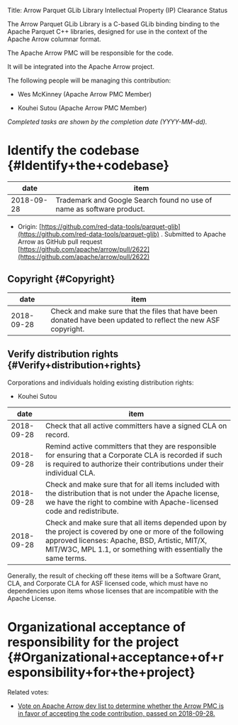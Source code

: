 Title: Arrow Parquet GLib Library Intellectual Property (IP) Clearance Status


The Arrow Parquet GLib Library is a C-based GLib binding binding to the Apache Parquet C++ libraries, designed for use in the context of the Apache Arrow columnar format.


The Apache Arrow PMC will be responsible for the code.


It will be integrated into the Apache Arrow project.


The following people will be managing this contribution:



- Wes McKinney (Apache Arrow PMC Member)

- Kouhei Sutou (Apache Arrow PMC Member)

 _Completed tasks are shown by the completion date (YYYY-MM-dd)._ 


# Identify the codebase {#Identify+the+codebase}

| date | item |
|------|------|
| 2018-09-28 | Trademark and Google Search found no use of name as software product. |


- Origin: [https://github.com/red-data-tools/parquet-glib](https://github.com/red-data-tools/parquet-glib) . Submitted to Apache Arrow as GitHub pull request [https://github.com/apache/arrow/pull/2622](https://github.com/apache/arrow/pull/2622) 

## Copyright {#Copyright}

| date | item |
|------|------|
| 2018-09-28 | Check and make sure that the files that have been donated have been updated to reflect the new ASF copyright. |

## Verify distribution rights {#Verify+distribution+rights}

Corporations and individuals holding existing distribution rights:



- Kouhei Sutou

| date | item |
|------|------|
| 2018-09-28 | Check that all active committers have a signed CLA on record. |
| 2018-09-28 | Remind active committers that they are responsible for ensuring that a Corporate CLA is recorded if such is required to authorize their contributions under their individual CLA. |
| 2018-09-28 | Check and make sure that for all items included with the distribution that is not under the Apache license, we have the right to combine with Apache-licensed code and redistribute. |
| 2018-09-28 | Check and make sure that all items depended upon by the project is covered by one or more of the following approved licenses: Apache, BSD, Artistic, MIT/X, MIT/W3C, MPL 1.1, or something with essentially the same terms. |

Generally, the result of checking off these items will be a Software Grant, CLA, and Corporate CLA for ASF licensed code, which must have no dependencies upon items whose licenses that are incompatible with the Apache License.


# Organizational acceptance of responsibility for the project {#Organizational+acceptance+of+responsibility+for+the+project}

Related votes:



-  [Vote on Apache Arrow dev list to determine whether the Arrow PMC is in favor of accepting the code contribution, passed on 2018-09-28.](https://s.apache.org/arrow-parquet-glib-library-pmc-vote) 
